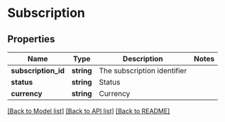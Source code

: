 # Subscription

## Properties
Name | Type | Description | Notes
------------ | ------------- | ------------- | -------------
**subscription_id** | **string** | The subscription identifier | 
**status** | **string** | Status | 
**currency** | **string** | Currency | 

[[Back to Model list]](../README.md#documentation-for-models) [[Back to API list]](../README.md#documentation-for-api-endpoints) [[Back to README]](../README.md)


